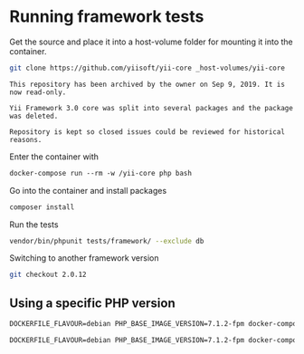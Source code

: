 # Running framework tests

Get the source and place it into a host-volume folder for mounting it into the container.

```bash
git clone https://github.com/yiisoft/yii-core _host-volumes/yii-core
```

```information
This repository has been archived by the owner on Sep 9, 2019. It is now read-only.

Yii Framework 3.0 core was split into several packages and the package was deleted.

Repository is kept so closed issues could be reviewed for historical reasons.
```

Enter the container with

```dockerfile
docker-compose run --rm -w /yii-core php bash
```

Go into the container and install packages

```bash
composer install
```

Run the tests

```bash
vendor/bin/phpunit tests/framework/ --exclude db
```

Switching to another framework version

```bash
git checkout 2.0.12
```

## Using a specific PHP version

```dockerfile
DOCKERFILE_FLAVOUR=debian PHP_BASE_IMAGE_VERSION=7.1.2-fpm docker-compose build

DOCKERFILE_FLAVOUR=debian PHP_BASE_IMAGE_VERSION=7.1.2-fpm docker-compose run --rm php bash
```
